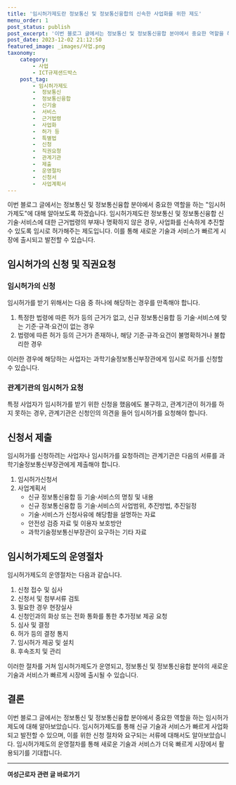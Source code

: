```yaml
---
title: '임시허가제도란 정보통신 및 정보통신융합의 신속한 사업화를 위한 제도'
menu_order: 1
post_status: publish
post_excerpt: '이번 블로그 글에서는 정보통신 및 정보통신융합 분야에서 중요한 역할을 하는  임시허가제도 에 대해 알아보도록 하겠습니다. 임시허가제도란 정보통신 및 정보통신융합 신기술 서비스에 대한 근거법령의 부재나 명확하지 않은 경우, 사업화를 신속하게 추진할 수 있도록 임시로 허가해주는 제도입니다. 이를 통해 새로운 기술과 서비스가 빠르게 시장에 출시되고 발전할 수 있습니다.'
post_date: 2023-12-02 21:12:50
featured_image: _images/사업.png
taxonomy:
    category:
        - 사업
        - ICT규제샌드박스
    post_tag:
        - 임시허가제도
        -  정보통신
        -  정보통신융합
        -  신기술
        -  서비스
        -  근거법령
        -  사업화
        -  허가 등
        -  특별법
        -  신청
        -  직권요청
        -  관계기관
        -  제출
        -  운영절차
        -  신청서
        -  사업계획서
---
```



이번 블로그 글에서는 정보통신 및 정보통신융합 분야에서 중요한 역할을 하는 "임시허가제도"에 대해 알아보도록 하겠습니다. 임시허가제도란 정보통신 및 정보통신융합 신기술·서비스에 대한 근거법령의 부재나 명확하지 않은 경우, 사업화를 신속하게 추진할 수 있도록 임시로 허가해주는 제도입니다. 이를 통해 새로운 기술과 서비스가 빠르게 시장에 출시되고 발전할 수 있습니다.

## 임시허가의 신청 및 직권요청

### 임시허가의 신청

임시허가를 받기 위해서는 다음 중 하나에 해당하는 경우를 만족해야 합니다.

1. 특정한 법령에 따른 허가 등의 근거가 없고, 신규 정보통신융합 등 기술·서비스에 맞는 기준·규격·요건이 없는 경우
2. 법령에 따른 허가 등의 근거가 존재하나, 해당 기준·규격·요건이 불명확하거나 불합리한 경우

이러한 경우에 해당하는 사업자는 과학기술정보통신부장관에게 임시로 허가를 신청할 수 있습니다.

### 관계기관의 임시허가 요청

특정 사업자가 임시허가를 받기 위한 신청을 했음에도 불구하고, 관계기관이 허가를 하지 못하는 경우, 관계기관은 신청인의 의견을 들어 임시허가를 요청해야 합니다.

## 신청서 제출

임시허가를 신청하려는 사업자나 임시허가를 요청하려는 관계기관은 다음의 서류를 과학기술정보통신부장관에게 제출해야 합니다.

1. 임시허가신청서
2. 사업계획서
    - 신규 정보통신융합 등 기술·서비스의 명칭 및 내용
    - 신규 정보통신융합 등 기술·서비스의 사업범위, 추진방법, 추진일정
    - 기술·서비스가 신청사유에 해당함을 설명하는 자료
    - 안전성 검증 자료 및 이용자 보호방안
    - 과학기술정보통신부장관이 요구하는 기타 자료

## 임시허가제도의 운영절차

임시허가제도의 운영절차는 다음과 같습니다.

1. 신청 접수 및 심사
2. 신청서 및 첨부서류 검토
3. 필요한 경우 현장실사
4. 신청인과의 화상 또는 전화 통화를 통한 추가정보 제공 요청
5. 심사 및 결정
6. 허가 등의 결정 통지
7. 임시허가 제공 및 설치
8. 후속조치 및 관리

이러한 절차를 거쳐 임시허가제도가 운영되고, 정보통신 및 정보통신융합 분야의 새로운 기술과 서비스가 빠르게 시장에 출시될 수 있습니다.

## 결론

이번 블로그 글에서는 정보통신 및 정보통신융합 분야에서 중요한 역할을 하는 임시허가제도에 대해 알아보았습니다. 임시허가제도를 통해 신규 기술과 서비스가 빠르게 사업화되고 발전할 수 있으며, 이를 위한 신청 절차와 요구되는 서류에 대해서도 알아보았습니다. 임시허가제도의 운영절차를 통해 새로운 기술과 서비스가 더욱 빠르게 시장에서 활용되기를 기대합니다.


<!-- wp:separator -->
<hr class="wp-block-separator has-alpha-channel-opacity"/>
<!-- /wp:separator -->

<!-- wp:group {"backgroundColor":"base","layout":{"type":"constrained"}} -->
<div class="wp-block-group has-base-background-color has-background"><!-- wp:paragraph {"align":"center","fontSize":"medium"} -->
<p class="has-text-align-center has-large-font-size"><strong>여성근로자 관련 글 바로가기</strong></p>
<!-- /wp:paragraph -->


<!-- wp:latest-posts
{"categories":[{"id":10991,"count":19,"description":"","link":"https://uknowlaw.com/category/%ec%97%ac%ec%84%b1%ea%b7%bc%eb%a1%9c%ec%9e%90/","name":"여성근로자","slug":"여성근로자","taxonomy":"category","parent":0,"meta":[],"_links":{"self":[{"href":"https://uknowlaw.com/wp-json/wp/v2/categories/10991"}],"collection":[{"href":"https://uknowlaw.com/wp-json/wp/v2/categories"}],"about":[{"href":"https://uknowlaw.com/wp-json/wp/v2/taxonomies/category"}],"wp:post_type":[{"href":"https://uknowlaw.com/wp-json/wp/v2/posts?categories=10991"}],"curies":[{"name":"wp","href":"https://api.w.org/{rel}","templated":true}]}}],"postsToShow":100,"excerptLength":28,"postLayout":"grid","columns":2,"featuredImageAlign":"left","featuredImageSizeSlug":"large","fontSize":"small"} /--></div>
<!-- /wp:group -->